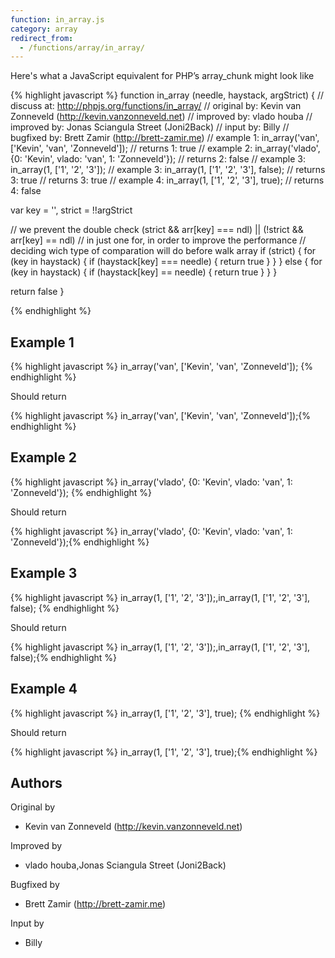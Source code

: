 ```yaml
---
function: in_array.js
category: array
redirect_from:
  - /functions/array/in_array/
---
```


<!-- WARNING! This file is auto generated by `npm run web:inject`, do not edit by hand -->

Here's what a JavaScript equivalent for PHP’s array_chunk might look like

{% highlight javascript %}
function in_array (needle, haystack, argStrict) {
  //  discuss at: http://phpjs.org/functions/in_array/
  // original by: Kevin van Zonneveld (http://kevin.vanzonneveld.net)
  // improved by: vlado houba
  // improved by: Jonas Sciangula Street (Joni2Back)
  //    input by: Billy
  // bugfixed by: Brett Zamir (http://brett-zamir.me)
  //   example 1: in_array('van', ['Kevin', 'van', 'Zonneveld']);
  //   returns 1: true
  //   example 2: in_array('vlado', {0: 'Kevin', vlado: 'van', 1: 'Zonneveld'});
  //   returns 2: false
  //   example 3: in_array(1, ['1', '2', '3']);
  //   example 3: in_array(1, ['1', '2', '3'], false);
  //   returns 3: true
  //   returns 3: true
  //   example 4: in_array(1, ['1', '2', '3'], true);
  //   returns 4: false

  var key = '',
    strict = !!argStrict

  // we prevent the double check (strict && arr[key] === ndl) || (!strict && arr[key] == ndl)
  // in just one for, in order to improve the performance
  // deciding wich type of comparation will do before walk array
  if (strict) {
    for (key in haystack) {
      if (haystack[key] === needle) {
        return true
      }
    }
  } else {
    for (key in haystack) {
      if (haystack[key] == needle) {
        return true
      }
    }
  }

  return false
}

{% endhighlight %}

## Example 1

{% highlight javascript %}
in_array('van', ['Kevin', 'van', 'Zonneveld']);
{% endhighlight %}

Should return

{% highlight javascript %}
in_array('van', ['Kevin', 'van', 'Zonneveld']);{% endhighlight %}

## Example 2

{% highlight javascript %}
in_array('vlado', {0: 'Kevin', vlado: 'van', 1: 'Zonneveld'});
{% endhighlight %}

Should return

{% highlight javascript %}
in_array('vlado', {0: 'Kevin', vlado: 'van', 1: 'Zonneveld'});{% endhighlight %}

## Example 3

{% highlight javascript %}
in_array(1, ['1', '2', '3']);,in_array(1, ['1', '2', '3'], false);
{% endhighlight %}

Should return

{% highlight javascript %}
in_array(1, ['1', '2', '3']);,in_array(1, ['1', '2', '3'], false);{% endhighlight %}

## Example 4

{% highlight javascript %}
in_array(1, ['1', '2', '3'], true);
{% endhighlight %}

Should return

{% highlight javascript %}
in_array(1, ['1', '2', '3'], true);{% endhighlight %}


## Authors


Original by

- Kevin van Zonneveld (http://kevin.vanzonneveld.net)


Improved by

- vlado houba,Jonas Sciangula Street (Joni2Back)


Bugfixed by

- Brett Zamir (http://brett-zamir.me)


Input by

- Billy

